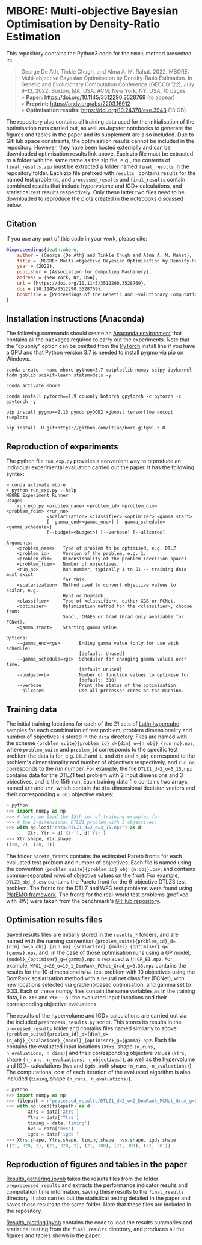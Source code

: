 # MBORE: Multi-objective Bayesian Optimisation by Density-Ratio Estimation

This repository contains the Python3 code for the `MBORE` method presented in:

> George De Ath, Tinkle Chugh, and Alma A. M. Rahat. 2022. MBORE: Multi-objective Bayesian Optimisation by Density-Ratio Estimation. In Genetic and Evolutionary Computation Conference (GECCO ’22), July 9–13, 2022, Boston, MA, USA. ACM, New York, NY, USA, 10 pages.
<br/>> **Paper:** <https://doi.org/10.1145/3512290.3528769> (to appear)
<br/>> **Preprint:** <https://arxiv.org/abs/2203.16912>
<br/>> **Optimisation results:** <https://doi.org/10.24378/exe.3943> (13 GB)

The repository also contains all training data used for the initialisation of
the optimisation runs carried out, as well as Jupyter notebooks to generate the
figures and tables in the paper and its supplement are also included.
Due to GitHub space constraints, the optimisation results cannot be included in
the repository. However, they have been hosted externally and can be downloaded
optimisation results link above. Each zip file must be extracted to a folder
with the same name as the zip file, e.g., the contents of `final_results.zip`
must be extracted a folder named `final_results` in the repository folder. Each
zip file prefixed with `results_` contains results for the named test problems,
and `processed_results` and `final_results` contain combined results that
include hypervolume and IGD+ calculations, and statistical test results
respectively. Only these latter two files need to be downloaded to reproduce
the plots created in the notebooks discussed below.

## Citation

If you use any part of this code in your work, please cite:

```bibtex
@inproceedings{death:mbore,
    author = {George {De Ath} and Tinkle Chugh and Alma A. M. Rahat},
    title = {MBORE: Multi-objective Bayesian Optimisation by Density-Ratio Estimation},
    year = {2022},
    publisher = {Association for Computing Machinery},
    address = {New York, NY, USA},
    url = {https://doi.org/10.1145/3512290.3528769},
    doi = {10.1145/3512290.3528769},
    booktitle = {Proceedings of the Genetic and Evolutionary Computation Conference},
}
```

## Installation instructions (Anaconda)
The following commands should create an
[Anaconda environment](https://www.anaconda.com/products/distribution) that
contains all the packages required to carry out the experiments.
Note that the "cpuonly" option can be omitted from the
[PyTorch](https://github.com/pytorch/pytorch) install line if you have a GPU
and that Python version 3.7 is needed to install
[pygmo](https://esa.github.io/pygmo2/) via pip on Windows.

```shell
conda create --name mbore python=3.7 matplotlib numpy scipy ipykernel tqdm joblib scikit-learn statsmodels -y

conda activate mbore

conda install pytorch==1.9 cpuonly botorch gpytorch -c pytorch -c gpytorch -y

pip install pygmo==2.13 pymoo pyDOE2 xgboost tensorflow docopt tueplots

pip install -U git+https://github.com/ltiao/bore.git@v1.5.0
```

## Reproduction of experiments

The python file `run_exp.py` provides a convenient way to reproduce an
individual experimental evaluation carried out the paper. It has the following
syntax:

```script
> conda activate mbore
> python run_exp.py --help
MBORE Experiment Runner
Usage:
    run_exp.py <problem_name> <problem_id> <problem_dim> <problem_fdim> <run_no>
               <scalarization> <classifier> <optimizer> <gamma_start>
               [--gamma_end=<gamma_end>] [--gamma_schedule=<gamma_schedule>]
               [--budget=<budget>] [--verbose] [--allcores]

Arguments:
    <problem_name>   Type of problem to be optimised, e.g. DTLZ.
    <problem_id>     Version of the problem, e.g. 1.
    <problem_dim>    Dimensionality of the problem (decision space).
    <problem_fdim>   Number of objectives.
    <run_no>         Run number, typically 1 to 51 -- training data must exist
                     for this.
    <scalarization>  Method used to convert objective values to scalar, e.g.
                     HypI or DomRank.
    <classifier>     Type of <classifier>, either XGB or FCNet.
    <optimizer>      Optimization method for the <classifier>, choose from:
                     Sobol, CMAES or Grad (Grad only avaliable for FCNet).
    <gamma_start>    Starting gamma value.

Options:
    --gamma_end=<ge>       Ending gamma value (only for use with schedule)
                           [default: Unused]
    --gamma_schedule=<gs>  Scheduler for changing gamma values over time.
                           [default Unused]
    --budget=<b>           Number of function values to optimise for
                           [default: 300]
    --verbose              Print the status of the optimisation.
    --allcores             Use all processor cores on the machine.
```

## Training data
The initial training locations for each of the 21 sets of
[Latin hypercube](https://www.jstor.org/stable/1268522) samples for each
combination of test problem, problem dimensionality and number of objectives is
stored in the `data` directory. Files are named with the scheme
`{problem_suite}{problem_id}_d={dim}_o={n_obj}_{run_no}.npz`, where
`problem_suite` and `problem_id` corresponds to the specific test problem the
data is for, e.g. `DTLZ` and `1`, and `dim` and `n_obj` correspond to the
problem's dimensionality and number of objectives respectively, and `run_no`
corresponds to the run number. For example, the file `DTLZ1_d=2_o=3_15.npz`
contains data for the DTLZ1 test problem with 2 input dimensions and 3
objectives, and is the 15th run. Each training data file contains two arrays,
named `Xtr` and `Ytr`, which contain the `dim`-dimensional decision vectors and
their corresponding `n_obj` objective values:

```python
> python
>>> import numpy as np
>>> # here, we load the 15th set of training examples for
>>> # the 2-dimensional DTLZ1 problem with 3 objectives:
>>> with np.load("data/DTLZ1_d=2_o=3_15.npz") as d:
        Xtr, Ytr = d['Xtr'], d['Ytr']
>>> Xtr.shape, Ytr.shape
((20, 2), (20, 3))
```

The folder `pareto_fronts` contains the estimated Pareto fronts for each
evaluated test problem and number of objectives. Each file is named using the
convention `{problem_suite}{problem_id}_obj_{n_obj}.csv`, and
contains comma-separated rows of objective values on the front. For example,
`DTLZ3_obj_6.csv` contains the Pareto front for the 6-objective DTLZ3 test
problem. The fronts for the DTLZ and WFG test problems were found using
[PlatEMO framework](https://ieeexplore.ieee.org/document/8065138). The fronts
for the real-world test problems (prefixed with RW) were taken from the
benchmark's [GitHub repository](https://github.com/ryojitanabe/reproblems).

## Optimisation results files
Saved results files are initially stored in the `results_*` folders, and are
named with the naming convention
`{problem_suite}{problem_id}_d={dim}_o={n_obj}_{run_no}_{scalariser}_{model}_{optimiser}_g={gamma}.npz`,
and, in the case of those optimisation runs using a GP model,
`{model}_{optimiser}_g={gamma}.npz` is replaced with `GP_EI.npz`. For example,
`WFG1_d=20_o=10_1_DomRank_FCNet_Grad_g=0.33.npz` contains the results for the
10-dimensional `WFG1` test problem with 10 objectives using the DomRank
scalarisation method with a neural net classifier (FCNet), with new
locations selected via gradient-based optimisation, and gamma set to 0.33.
Each of these numpy files contain the same variables as in the training data,
i.e. `Xtr` and `Ytr` -- all the evaluated input locations and their
corresponding objective evaluations.

The results of the hypervolume and IGD+ calculations are carried out via the
included `preprocess_results.py` script. This stores its results in the
`processed_results` folder and contains files named similarly to above:
`{problem_suite}{problem_id}_d={dim}_o={n_obj}_{scalariser}_{model}_{optimiser}_g={gamma}.npz`.
Each file contains the evaluated input locations
(`Xtrs`, shape `(n_runs, n_evaluations, n_dims)`) and their corresponding
objective values (`Ytrs`, shape `(n_runs, n_evaluations, n_objectives)`),
as well as the hypervolume and IGD+ calculations
(`hvs` and `igds`, both shape `(n_runs, n_evaluations)`). The computational cost
of each iteration of the evaluated algorithm is also included
(`timing`, shape `(n_runs, n_evaluations)`).

```python
> python
>>> import numpy as np
>>> filepath = r"processed_results/DTLZ1_d=2_o=2_DomRank_FCNet_Grad_g=0.33.npz"
>>> with np.load(filepath) as d:
        Xtrs = data['Xtrs']
        Ytrs = data['Ytrs']
        timing = data['timing']
        hvs = data['hvs']
        igds = data['igds']
>>> Xtrs.shape, Ytrs.shape, timing.shape, hvs.shape, igds.shape
((21, 320, 2), (21, 320, 2), (21, 300), (21, 301), (21, 301))
```

## Reproduction of figures and tables in the paper
[Results_gathering.ipynb](Results_gathering.ipynb) takes the results files from
the folder `preprocessed_results` and extracts the performance
indicator results and computation time information, saving these results to the
`final_results` directory. It also carries out the statistical testing detailed
in the paper and saves these results to the same folder. Note that these files
are included in the repository.

[Results_plotting.ipynb](Results_plotting.ipynb) contains the code to load the
results summaries and statistical testing from the `final_results` directory,
and produces all the figures and tables shown in the paper.
